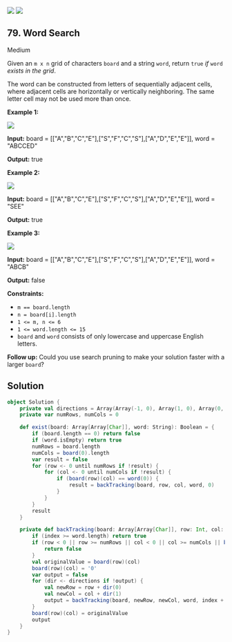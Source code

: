 [![](https://img.shields.io/github/stars/LeetCode-in-Scala/LeetCode-in-Scala?label=Stars&style=flat-square)](https://github.com/LeetCode-in-Scala/LeetCode-in-Scala)
[![](https://img.shields.io/github/forks/LeetCode-in-Scala/LeetCode-in-Scala?label=Fork%20me%20on%20GitHub%20&style=flat-square)](https://github.com/LeetCode-in-Scala/LeetCode-in-Scala/fork)

## 79\. Word Search

Medium

Given an `m x n` grid of characters `board` and a string `word`, return `true` _if_ `word` _exists in the grid_.

The word can be constructed from letters of sequentially adjacent cells, where adjacent cells are horizontally or vertically neighboring. The same letter cell may not be used more than once.

**Example 1:**

![](https://assets.leetcode.com/uploads/2020/11/04/word2.jpg)

**Input:** board = \[\["A","B","C","E"],["S","F","C","S"],["A","D","E","E"]], word = "ABCCED"

**Output:** true 

**Example 2:**

![](https://assets.leetcode.com/uploads/2020/11/04/word-1.jpg)

**Input:** board = \[\["A","B","C","E"],["S","F","C","S"],["A","D","E","E"]], word = "SEE"

**Output:** true 

**Example 3:**

![](https://assets.leetcode.com/uploads/2020/10/15/word3.jpg)

**Input:** board = \[\["A","B","C","E"],["S","F","C","S"],["A","D","E","E"]], word = "ABCB"

**Output:** false 

**Constraints:**

*   `m == board.length`
*   `n = board[i].length`
*   `1 <= m, n <= 6`
*   `1 <= word.length <= 15`
*   `board` and `word` consists of only lowercase and uppercase English letters.

**Follow up:** Could you use search pruning to make your solution faster with a larger `board`?

## Solution

```scala
object Solution {
    private val directions = Array(Array(-1, 0), Array(1, 0), Array(0, -1), Array(0, 1))
    private var numRows, numCols = 0

    def exist(board: Array[Array[Char]], word: String): Boolean = {
        if (board.length == 0) return false
        if (word.isEmpty) return true
        numRows = board.length
        numCols = board(0).length
        var result = false
        for (row <- 0 until numRows if !result) {
            for (col <- 0 until numCols if !result) {
                if (board(row)(col) == word(0)) {
                    result = backTracking(board, row, col, word, 0)
                }
            }
        }
        result
    }

    private def backTracking(board: Array[Array[Char]], row: Int, col: Int, word: String, index: Int): Boolean = {
        if (index >= word.length) return true
        if (row < 0 || row >= numRows || col < 0 || col >= numCols || board(row)(col) != word(index) || board(row)(col) == '0') {
            return false
        }
        val originalValue = board(row)(col)
        board(row)(col) = '0'
        var output = false
        for (dir <- directions if !output) {
            val newRow = row + dir(0)
            val newCol = col + dir(1)
            output = backTracking(board, newRow, newCol, word, index + 1)
        }
        board(row)(col) = originalValue
        output
    }
}
```